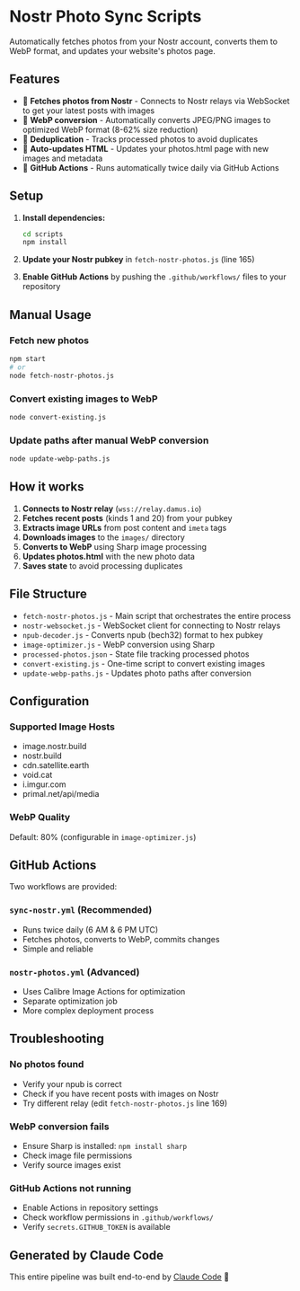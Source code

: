 # Nostr Photo Sync Scripts

Automatically fetches photos from your Nostr account, converts them to WebP format, and updates your website's photos page.

## Features

- 📡 **Fetches photos from Nostr** - Connects to Nostr relays via WebSocket to get your latest posts with images
- 🎨 **WebP conversion** - Automatically converts JPEG/PNG images to optimized WebP format (8-62% size reduction)
- 🔄 **Deduplication** - Tracks processed photos to avoid duplicates
- 📝 **Auto-updates HTML** - Updates your photos.html page with new images and metadata
- 🤖 **GitHub Actions** - Runs automatically twice daily via GitHub Actions

## Setup

1. **Install dependencies:**
   ```bash
   cd scripts
   npm install
   ```

2. **Update your Nostr pubkey** in `fetch-nostr-photos.js` (line 165)

3. **Enable GitHub Actions** by pushing the `.github/workflows/` files to your repository

## Manual Usage

### Fetch new photos
```bash
npm start
# or
node fetch-nostr-photos.js
```

### Convert existing images to WebP
```bash
node convert-existing.js
```

### Update paths after manual WebP conversion
```bash
node update-webp-paths.js
```

## How it works

1. **Connects to Nostr relay** (`wss://relay.damus.io`)
2. **Fetches recent posts** (kinds 1 and 20) from your pubkey
3. **Extracts image URLs** from post content and `imeta` tags
4. **Downloads images** to the `images/` directory
5. **Converts to WebP** using Sharp image processing
6. **Updates photos.html** with the new photo data
7. **Saves state** to avoid processing duplicates

## File Structure

- `fetch-nostr-photos.js` - Main script that orchestrates the entire process
- `nostr-websocket.js` - WebSocket client for connecting to Nostr relays
- `npub-decoder.js` - Converts npub (bech32) format to hex pubkey
- `image-optimizer.js` - WebP conversion using Sharp
- `processed-photos.json` - State file tracking processed photos
- `convert-existing.js` - One-time script to convert existing images
- `update-webp-paths.js` - Updates photo paths after conversion

## Configuration

### Supported Image Hosts
- image.nostr.build
- nostr.build  
- cdn.satellite.earth
- void.cat
- i.imgur.com
- primal.net/api/media

### WebP Quality
Default: 80% (configurable in `image-optimizer.js`)

## GitHub Actions

Two workflows are provided:

### `sync-nostr.yml` (Recommended)
- Runs twice daily (6 AM & 6 PM UTC)
- Fetches photos, converts to WebP, commits changes
- Simple and reliable

### `nostr-photos.yml` (Advanced)  
- Uses Calibre Image Actions for optimization
- Separate optimization job
- More complex deployment process

## Troubleshooting

### No photos found
- Verify your npub is correct
- Check if you have recent posts with images on Nostr
- Try different relay (edit `fetch-nostr-photos.js` line 169)

### WebP conversion fails
- Ensure Sharp is installed: `npm install sharp`
- Check image file permissions
- Verify source images exist

### GitHub Actions not running
- Enable Actions in repository settings
- Check workflow permissions in `.github/workflows/`
- Verify `secrets.GITHUB_TOKEN` is available

## Generated by Claude Code

This entire pipeline was built end-to-end by [Claude Code](https://claude.ai/code) 🤖